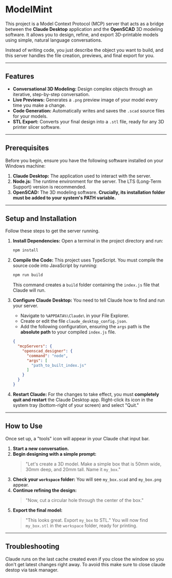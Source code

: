 # ModelMint

This project is a Model Context Protocol (MCP) server that acts as a bridge between the **Claude Desktop** application and the **OpenSCAD** 3D modeling software. It allows you to design, refine, and export 3D-printable models using simple, natural language conversations.

Instead of writing code, you just describe the object you want to build, and this server handles the file creation, previews, and final export for you.



---
## Features
* **Conversational 3D Modeling:** Design complex objects through an iterative, step-by-step conversation.
* **Live Previews:** Generates a `.png` preview image of your model every time you make a change.
* **Code Generation:** Automatically writes and saves the `.scad` source files for your models.
* **STL Export:** Converts your final design into a `.stl` file, ready for any 3D printer slicer software.

---
## Prerequisites
Before you begin, ensure you have the following software installed on your Windows machine:

1.  **Claude Desktop:** The application used to interact with the server.
2.  **Node.js:** The runtime environment for the server. The LTS (Long-Term Support) version is recommended.
3.  **OpenSCAD:** The 3D modeling software. **Crucially, its installation folder must be added to your system's PATH variable.**

---
## Setup and Installation
Follow these steps to get the server running.

1.  **Install Dependencies:**
    Open a terminal in the project directory and run:
    ```bash
    npm install
    ```

2.  **Compile the Code:**
    This project uses TypeScript. You must compile the source code into JavaScript by running:
    ```bash
    npm run build
    ```
    This command creates a `build` folder containing the `index.js` file that Claude will run.

3.  **Configure Claude Desktop:**
    You need to tell Claude how to find and run your server.
    * Navigate to `%APPDATA%\Claude\` in your File Explorer.
    * Create or edit the file `claude_desktop_config.json`.
    * Add the following configuration, ensuring the `args` path is the **absolute path** to your compiled `index.js` file.

    ```json
    {
      "mcpServers": {
        "openscad_designer": {
          "command": "node",
          "args": [
            "path_to_built_index.js"
          ]
        }
      }
    }
    ```

4.  **Restart Claude:**
    For the changes to take effect, you must **completely quit and restart** the Claude Desktop app. Right-click its icon in the system tray (bottom-right of your screen) and select "Quit."

---
## How to Use
Once set up, a "tools" icon will appear in your Claude chat input bar.

1.  **Start a new conversation.**
2.  **Begin designing with a simple prompt:**
    > "Let's create a 3D model. Make a simple box that is 50mm wide, 30mm deep, and 20mm tall. Name it `my_box`."
3.  **Check your `workspace` folder:** You will see `my_box.scad` and `my_box.png` appear.
4.  **Continue refining the design:**
    > "Now, cut a circular hole through the center of the box."
5.  **Export the final model:**
    > "This looks great. Export `my_box` to STL."
    You will now find `my_box.stl` in the `workspace` folder, ready for printing.

---
## Troubleshooting

Claude runs on the last cache created even if you close the window so you don't get latest changes right away. To avoid this make sure to close claude destop via task manager.
